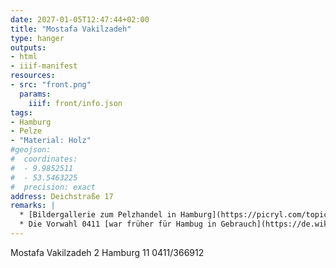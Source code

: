 ```yaml
---
date: 2027-01-05T12:47:44+02:00
title: "Mostafa Vakilzadeh"
type: hanger
outputs:
- html
- iiif-manifest
resources:
- src: "front.png"
  params:
    iiif: front/info.json
tags:
- Hamburg
- Pelze
- "Material: Holz"
#geojson:
#  coordinates:
#  - 9.9852511
#  - 53.5463225
#  precision: exact
address: Deichstraße 17
remarks: |
  * [Bildergallerie zum Pelzhandel in Hamburg](https://picryl.com/topics/fur+wholesale+dealers+in+hamburg/germany)
  * Die Vorwahl 0411 [war früher für Hambug in Gebrauch](https://de.wikipedia.org/wiki/Historische_Vorwahlen_(Deutschland))
---
```

Mostafa Vakilzadeh
2 Hamburg 11  0411/366912
